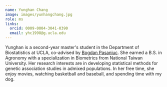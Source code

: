 ```yaml
---
name: Yunghan Chang
image: images/yunhangchang.jpg
role: ms
links:
  orcid: 0009-0004-3041-0390
  email: yhc1998@g.ucla.edu
---
```


Yunghan is a second-year master's student in the Department of Biostatistics at UCLA, co-advised by [Bogdan Pasaniuc](https://bogdan.dgsom.ucla.edu/pages/). She earned a B.S. in Agronomy with a specialization in Biometrics from National Taiwan University. Her research interests are in developing statistical methods for genetic association studies in admixed populations. In her free time, she enjoy movies, watching basketball and baseball, and spending time with my dog.
